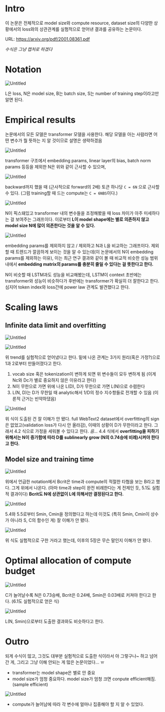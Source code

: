 # Intro

이 논문은 전체적으로 model size와 compute resource, dataset size의 다양한 상황에서의 loss와의 상관관계를 실험적으로 얻어낸 결과를 공유하는 논문이다.

URL: <https://arxiv.org/pdf/2001.08361.pdf>

*수식은 그냥 캡처로 하겠다*

# Notation

![Untitled](assets/scaling_laws/Untitled.png)

L은 loss, N은 model size, B는 batch size, S는 number of training step이라고만 알면 된다.

# Empirical results

논문에서의 모든 모델은 transformer 모델을 사용한다. 해당 모델을 아는 사람라면 어떤 변수가 뭘 뜻하는 지 알 것이므로 설명은 생략하겠음

![Untitled](assets/scaling_laws/Untitled_1.png)

transformer 구조에서 embedding params, linear layer의 bias, batch norm params 등등을 제외한 N은 위와 같이 근사할 수 있으며,

![Untitled](assets/scaling_laws/Untitled_2.png)

backward까지 했을 때 (근사적으로 forward의 2배) 토큰 하나당 `C = 6N` 으로 근사할 수 있다. (그럼 training할 때 드는 compute는 `C = 6NBS`이다.)

![Untitled](assets/scaling_laws/Untitled_3.png)

N이 픽스돼있고 transformer 내의 변수들을 조정해봤을 때 loss 차이가 아주 미세하다는 걸 보여주는 그래프이다. 이로부터 **L이 model shape에는 별로 의존하지 않고 model size N에 많이 의존한다는 것을 알 수 있다.**

![Untitled](assets/scaling_laws/Untitled_4.png)

embedding params를 제외하지 않고 / 제외하고 N과 L을 비교하는 그래프이다. 제외할 때 트렌드가 깔끔하게 보이는 것을 알 수 있는데(이 논문에서의 N이 embedding params를 제외하는 이유), 이는 최근 연구 결과와 같이 볼 때 비교적 비슷한 성능 범위 내에서 **embedding matrix의 params를 충분히 줄일 수 있다는 걸 뜻한다고 한다.**

N이 비슷할 때 LSTM과도 성능을 비교해봤는데, LSTM이 context 초반에는 transformer와 성능이 비슷하다가 후반에는 transformer가 확실히 더 잘한다고 한다. 심지어 token index와 loss간에 power law 관계도 발견했다고 한다.

# Scaling laws

## Infinite data limit and overfitting

![Untitled](assets/scaling_laws/Untitled_5.png)

![Untitled](assets/scaling_laws/Untitled_6.png)

위 trend를 실험적으로 얻어냈다고 한다. 밑에 나온 관계는 3가지 원리(혹은 가정?)으로 1과 2로부터 만들어졌다고 한다.

1. vocab size 혹은 tokenization이 변하게 되면 위 변수들이 모두 변하게 됨 (이게 Nc와 Dc가 별로 중요하지 않은 이유라고 한다)
2. N이 무한으로 가면 위에 나온 L(D), D가 무한으로 가면 L(N)으로 수렴한다
3. L(N, D)는 D가 무한일 때 analytic해서 1/D의 정수 지수항들로 전개할 수 있음 (이론적 근거는 빈약하댔음)

![Untitled](assets/scaling_laws/Untitled_7.png)

위 식이 도출된 건 잘 이해가 안 됐다. full WebText2 dataset에서 overfitting의 sign은 없었고(validation loss가 다시 안 올라감), 이때의 상황이 D가 무한이라고 한다. 그래서 4.2 식으로 가정을 세워볼 수 있다고 한다. *음…* 4.4 식에서 **overfitting을 피하기 위해서는 N이 증가함에 따라 D를 sublinearly grow (N의 0.74승에 비례)시켜야 한다고 한다.**

## Model size and training time

![Untitled](assets/scaling_laws/Untitled_8.png)

위에서 언급한 notation에서 Bcrit은 time과 compute의 적절한 타협을 보는 B라고 했다. 그게 위에서 나온다. (아마 time과 step이 완전 비례한다는 게 전제인 듯, 5.1도 실험적 결과이다) **Bcrit도 N에 상관없이 L에 의해서만 결정된다고 한다.**

![Untitled](assets/scaling_laws/Untitled_9.png)

5.4와 5.5로부터 Smin, Cmin을 정의했다고 하는데 이것도 (특히 Smin, Cmin이 상수가 아니라 S, C의 함수인 게) 잘 이해가 안 됐다.

![Untitled](assets/scaling_laws/Untitled_10.png)

위 식도 실험적으로 구한 거라고 했는데, 이후의 5장은 무슨 말인지 이해가 안 됐다.

# Optimal allocation of compute budget

![Untitled](assets/scaling_laws/Untitled_11.png)

C가 늘어날수록 N은 0.73승배, Bcrit은 0.24배, Smin은 0.03배로 커져야 한다고 한다. (6.1도 실험적으로 얻은 식)

![Untitled](assets/scaling_laws/Untitled_12.png)

L(N, Smin)으로부터 도출한 결과와도 비슷하다고 한다.

# Outro

되게 수식이 많고, 그것도 대부분 실험적으로 도출한 식이라서 아 그렇구나~ 하고 넘어간 게, 그리고 그냥 이해 안되는 게 많은 논문이었다… ㅠ

- transformer는 model shape은 별로 안 중요
- model size가 엄청 중요하다. model size가 엄청 크면 conpute efficient해짐. (sample efficient)

![Untitled](assets/scaling_laws/Untitled_13.png)

- compute가 늘어남에 따라 각 변수에 얼마나 집중해야 할 지 알 수 있었다.
